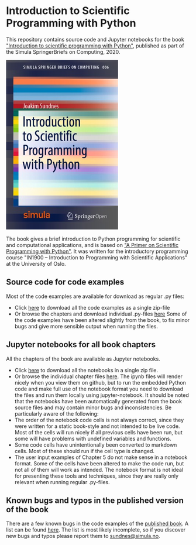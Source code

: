 # Introduction to Scientific Programming with Python

This repository contains source code and Jupyter notebooks for the book ["Introduction to scientific programming with Python"](https://www.springer.com/gp/book/9783030503550), published as part of the Simula SpringerBriefs on Computing, 2020.

![Book cover](figs/cover.jpg)

The book gives a brief introduction to Python programming for scientific and computational applications, and is based on ["A Primer on Scientific Programming with Python"](https://link.springer.com/book/10.1007/978-3-662-49887-3). It was written for the introductory programming course "IN1900 – Introduction to Programming with Scientific Applications" at the University of Oslo.

## Source code for code examples
Most of the code examples are available for download as regular .py files:
* Click [here](./src.zip) to download all the code examples as a single zip-file
* Or browse the chapters and download individual .py-files [here](https://github.com/sundnes/python_intro/tree/master/docs/src)
Some of the code examples have been altered slightly from the book, to fix minor bugs
and give more sensible output when running the files.

## Jupyter notebooks for all book chapters
All the chapters of the book are available as Jupyter notebooks.
* Click [here](./ipynb.zip) to download all the notebooks in a  single zip file.
* Or browse the individual chapter files [here](https://github.com/sundnes/python_intro/tree/master/docs/ipynb).
  The ipynb files will render nicely when you view them on github, but to run the
  embedded Python code and make full use of the notebook format you need to
  download the files and run them locally using jupyter-notebook.
It should be noted that the notebooks have been automatically generated from the book
source files and may contain minor bugs and inconsistencies. Be particularly aware
of the following:
* The order of the notebook code cells is not always correct, since they were written
  for a static book-style and not intended to be live code. Most of the cells will
  run nicely if all previous cells have been run, but some will have problems with
  undefined variables and functions.
* Some code cells have unintentionally been converted to markdown cells. Most of these
  should run if the cell type is changed.
* The user input examples of Chapter 5 do not make sense in a notebook format. Some
  of the cells have been altered to make the code run, but not all of them will work
  as intended. The notebook format is not ideal for presenting these tools and techniques,
  since they are really only relevant when running regular .py-files.

## Known bugs and typos in the published version of the book
There are a few known bugs in the code examples of the
[published book](https://www.springer.com/gp/book/9783030503550). A list can be
found [here](./errata.md). The list is most likely incomplete, so if you discover
new bugs and typos please report them to sundnes@simula.no. 
